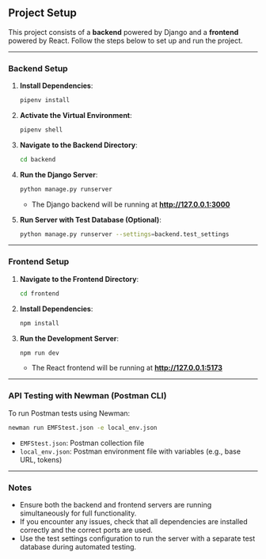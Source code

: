 ## Project Setup

This project consists of a **backend** powered by Django and a **frontend** powered by React. Follow the steps below to set up and run the project.

---

### Backend Setup

1. **Install Dependencies**:
   ```bash
   pipenv install
   ```

2. **Activate the Virtual Environment**:
   ```bash
   pipenv shell
   ```

3. **Navigate to the Backend Directory**:
   ```bash
   cd backend
   ```

4. **Run the Django Server**:
   ```bash
   python manage.py runserver
   ```

   - The Django backend will be running at **http://127.0.0.1:3000**

5. **Run Server with Test Database (Optional)**:
   ```bash
   python manage.py runserver --settings=backend.test_settings
   ```

---

### Frontend Setup

1. **Navigate to the Frontend Directory**:
   ```bash
   cd frontend
   ```

2. **Install Dependencies**:
   ```bash
   npm install
   ```

3. **Run the Development Server**:
   ```bash
   npm run dev
   ```

   - The React frontend will be running at **http://127.0.0.1:5173**

---

### API Testing with Newman (Postman CLI)

To run Postman tests using Newman:

```bash
newman run EMFStest.json -e local_env.json
```

- `EMFStest.json`: Postman collection file 
- `local_env.json`: Postman environment file with variables (e.g., base URL, tokens)

---

### Notes

- Ensure both the backend and frontend servers are running simultaneously for full functionality.
- If you encounter any issues, check that all dependencies are installed correctly and the correct ports are used.
- Use the test settings configuration to run the server with a separate test database during automated testing.
